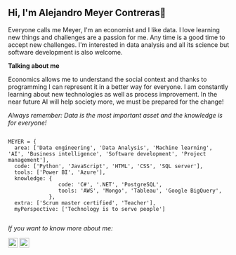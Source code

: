 ## Hi, I'm Alejandro Meyer Contreras👋

Everyone calls me Meyer, I'm an economist and I like data.
I love learning new things and challenges are a passion for me. Any time is a good time to accept new challenges.
I'm interested in data analysis and all its science but software development is also welcome. 



**Talking about me**

Economics allows me to understand the social context and thanks to programming I can represent it in a better way for everyone.
I am constantly learning about new technologies as well as process improvement. In the near future AI will help society more, we must be prepared for the change!

*Always remember: Data is the most important asset and the knowledge is for everyone!*


```

MEYER = {
  area: ['Data engineering', 'Data Analysis', 'Machine learning', 'AI', 'Business intelligence', 'Software development', 'Project management'],
  code: ['Python', 'JavaScript', 'HTML', 'CSS', 'SQL server'],
  tools: ['Power BI', 'Azure'],
  knowledge: {
                code: 'C#', '.NET', 'PostgreSQL',
                tools: 'AWS', 'Mongo', 'Tableau', 'Google BigQuery',
             },
  extra: ['Scrum master certified', 'Teacher'],
  myPerspective: ['Technology is to serve people']
 
```


*If you want to know more about me:*

[<img src='https://cdn.jsdelivr.net/npm/simple-icons@3.0.1/icons/twitter.svg' alt='twitter' height='22'>](https://twitter.com/@alejandromeyerc) 
[<img src='https://cdn.jsdelivr.net/npm/simple-icons@3.0.1/icons/linkedin.svg' alt='linkedin' height='22'>](https://www.linkedin.com/in/alejandro-meyer-contreras-76a80617a) 
